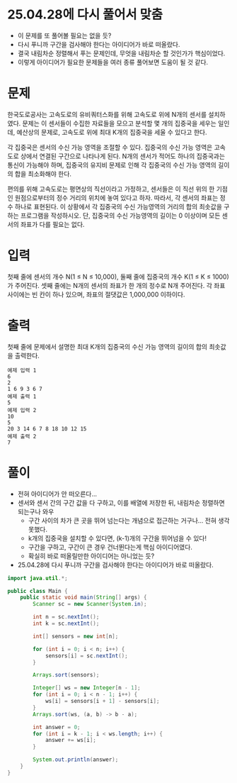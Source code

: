 # 25.04.28에 다시 풀어서 맞춤
- 이 문제를 또 풀어볼 필요는 없을 듯?
- 다시 푸니까 구간을 검사해야 한다는 아이디어가 바로 떠올랐다.
- 결국 내림차순 정렬해서 푸는 문제인데, 무엇을 내림차순 할 것인가가 핵심이었다.
- 이렇게 아이디어가 필요한 문제들을 여러 종류 풀어보면 도움이 될 것 같다.

# 문제
한국도로공사는 고속도로의 유비쿼터스화를 위해 고속도로 위에 N개의 센서를 설치하였다. 문제는 이 센서들이 수집한 자료들을 모으고 분석할 몇 개의 집중국을 세우는 일인데, 예산상의 문제로, 고속도로 위에 최대 K개의 집중국을 세울 수 있다고 한다.

각 집중국은 센서의 수신 가능 영역을 조절할 수 있다. 집중국의 수신 가능 영역은 고속도로 상에서 연결된 구간으로 나타나게 된다. N개의 센서가 적어도 하나의 집중국과는 통신이 가능해야 하며, 집중국의 유지비 문제로 인해 각 집중국의 수신 가능 영역의 길이의 합을 최소화해야 한다.

편의를 위해 고속도로는 평면상의 직선이라고 가정하고, 센서들은 이 직선 위의 한 기점인 원점으로부터의 정수 거리의 위치에 놓여 있다고 하자. 따라서, 각 센서의 좌표는 정수 하나로 표현된다. 이 상황에서 각 집중국의 수신 가능영역의 거리의 합의 최솟값을 구하는 프로그램을 작성하시오. 단, 집중국의 수신 가능영역의 길이는 0 이상이며 모든 센서의 좌표가 다를 필요는 없다.

# 입력
첫째 줄에 센서의 개수 N(1 ≤ N ≤ 10,000), 둘째 줄에 집중국의 개수 K(1 ≤ K ≤ 1000)가 주어진다. 셋째 줄에는 N개의 센서의 좌표가 한 개의 정수로 N개 주어진다. 각 좌표 사이에는 빈 칸이 하나 있으며, 좌표의 절댓값은 1,000,000 이하이다.

# 출력
첫째 줄에 문제에서 설명한 최대 K개의 집중국의 수신 가능 영역의 길이의 합의 최솟값을 출력한다.
```
예제 입력 1
6
2
1 6 9 3 6 7
예제 출력 1
5
예제 입력 2
10
5
20 3 14 6 7 8 18 10 12 15
예제 출력 2
7
```

# 풀이
- 전혀 아이디어가 안 떠오른다...
- 센서와 센서 간의 구간 값을 다 구하고, 이를 배열에 저장한 뒤, 내림차순 정렬하면 되는구나 와우
  - 구간 사이의 차가 큰 곳을 뛰어 넘는다는 개념으로 접근하는 거구나... 전혀 생각 못했다.
  - k개의 집중국을 설치할 수 있다면, (k-1)개의 구간을 뛰어넘을 수 있다! 
  - 구간을 구하고, 구간이 큰 경우 건너뛴다는게 핵심 아이디어였다.
  - 확실히 바로 떠올릴만한 아이디어는 아니었는 듯?
- 25.04.28에 다시 푸니까 구간을 검사해야 한다는 아이디어가 바로 떠올랐다.
```java
import java.util.*;

public class Main {
    public static void main(String[] args) {
        Scanner sc = new Scanner(System.in);

        int n = sc.nextInt();
        int k = sc.nextInt();

        int[] sensors = new int[n];

        for (int i = 0; i < n; i++) {
            sensors[i] = sc.nextInt();
        }

        Arrays.sort(sensors);

        Integer[] ws = new Integer[n - 1];
        for (int i = 0; i < n - 1; i++) {
            ws[i] = sensors[i + 1] - sensors[i];
        }
        Arrays.sort(ws, (a, b) -> b - a);

        int answer = 0;
        for (int i = k - 1; i < ws.length; i++) {
            answer += ws[i];
        }

        System.out.println(answer);
    }
}

```
